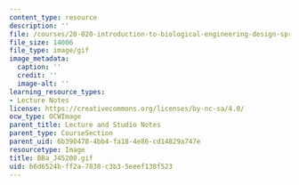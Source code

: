 ```yaml
---
content_type: resource
description: ''
file: /courses/20-020-introduction-to-biological-engineering-design-spring-2009/b6d6524bff2a7838c3b35eeef138f523_BBa_J45200.gif
file_size: 14006
file_type: image/gif
image_metadata:
  caption: ''
  credit: ''
  image-alt: ''
learning_resource_types:
- Lecture Notes
license: https://creativecommons.org/licenses/by-nc-sa/4.0/
ocw_type: OCWImage
parent_title: Lecture and Studio Notes
parent_type: CourseSection
parent_uid: 6b390478-4bb4-fa18-4e86-cd14829a747e
resourcetype: Image
title: BBa_J45200.gif
uid: b6d6524b-ff2a-7838-c3b3-5eeef138f523
---
```

